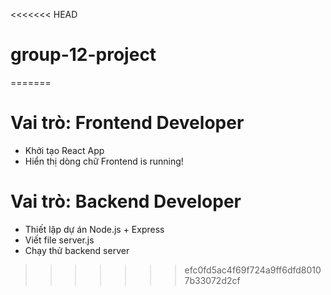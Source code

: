 <<<<<<< HEAD
# group-12-project
=======
# Vai trò: Frontend Developer
- Khởi tạo React App
- Hiển thị dòng chữ Frontend is running!
# Vai trò: Backend Developer
- Thiết lập dự án Node.js + Express
- Viết file server.js
- Chạy thử backend server
>>>>>>> efc0fd5ac4f69f724a9ff6dfd80107b33072d2cf
